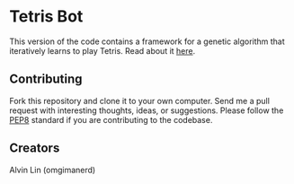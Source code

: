 # Tetris Bot
This version of the code contains a framework for a genetic algorithm that
iteratively learns to play Tetris. Read about it
[here](https://medium.com/@omgimanerd/building-a-tetris-bot-part-2-genetic-algorithms-889fc66006b1).

## Contributing
Fork this repository and clone it to your own computer. Send me a pull request
with interesting thoughts, ideas, or suggestions.
Please follow the [PEP8](http://pep8.org) standard if you are contributing
to the codebase.

## Creators
Alvin Lin (omgimanerd)
